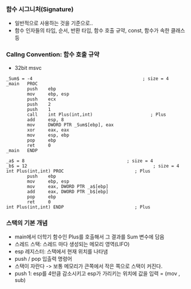 ### 함수 시그니처(Signature)
  - 일반적으로 사용하는 것을 기준으로.. 
  - 함수 인자들의 타입, 순서, 반환 타입, 함수 호출 규약, const, 함수가 속한 클래스 등

### Callng Convention: 함수 호출 규약
- 32bit msvc

```
_Sum$ = -4                                          ; size = 4
_main   PROC
        push    ebp
        mov     ebp, esp
        push    ecx
        push    2
        push    1
        call    int Plus(int,int)                      ; Plus
        add     esp, 8
        mov     DWORD PTR _Sum$[ebp], eax
        xor     eax, eax
        mov     esp, ebp
        pop     ebp
        ret     0
_main   ENDP

_a$ = 8                                       ; size = 4
_b$ = 12                                                ; size = 4
int Plus(int,int) PROC                           ; Plus
        push    ebp
        mov     ebp, esp
        mov     eax, DWORD PTR _a$[ebp]
        add     eax, DWORD PTR _b$[ebp]
        pop     ebp
        ret     0
int Plus(int,int) ENDP                           ; Plus

```

### 스택의 기본 개념 
- main에서 더학기 함수인 Plus를 호출해서 그 결과를 Sum 변수에 담음
- 스레드 스택: 스레드 마다 생성되는 메모리 영역(LIFO)
- esp 레지스터: 스택에서 현재 위치를 나타냄
- push / pop 입출력 명령어
- 스택이 자란다 -> 보통 메모리가 큰쪽에서 작은 쪽으로 스택이 커진다.
- push 1: esp를 4만큼 감소시키고 esp가 가리키는 위치에 값을 입력 = (mov , sub)


